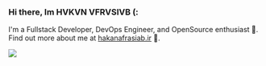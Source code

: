 ### Hi there, Im HVKVN VFRVSIVB (:

I'm a Fullstack Developer, DevOps Engineer, and OpenSource enthusiast 💎.<br>
Find out more about me at [hakanafrasiab.ir](https://hakanafrasiab.ir/) 🐞.
  
<div style="display:flex;">
 <img align="center" src="https://github-widgetbox.vercel.app/api/profile?username=hvkvn-me&data=followers,repositories,stars,commits" />
</div>
